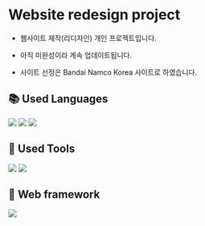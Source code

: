 # Website redesign project


+ 웹사이트 제작(리디자인) 개인 프로젝트입니다. 

+ 아직 미완성이라 계속 업데이트됩니다.

+ 사이트 선정은 Bandai Namco Korea 사이트로 하였습니다.


## 📚 Used Languages
<p>
<img src="https://img.shields.io/badge/HTML5-E34F26?style=for-the-badge&logo=HTML5&logoColor=white"/>
<img src="https://img.shields.io/badge/CSS3-1572B6?style=for-the-badge&logo=CSS3&logoColor=white"/>
<img src="https://img.shields.io/badge/Javascript-black?style=for-the-badge&logo=javascript&logoColor=F7DF1E"/>
</p>


## 🧰 Used Tools
<p>
<img src="https://img.shields.io/badge/VScode-007ACC?style=for-the-badge&logo=visualstudiocode&logoColor=white"/>
<img src="https://img.shields.io/badge/Figma-F24E1E?style=for-the-badge&logo=figma&logoColor=white"/>
</p>


## 🌟 Web framework
<p>
<img src="https://img.shields.io/badge/Ionic-3880FF?style=for-the-badge&logo=Ionic&logoColor=white"/>
</p>